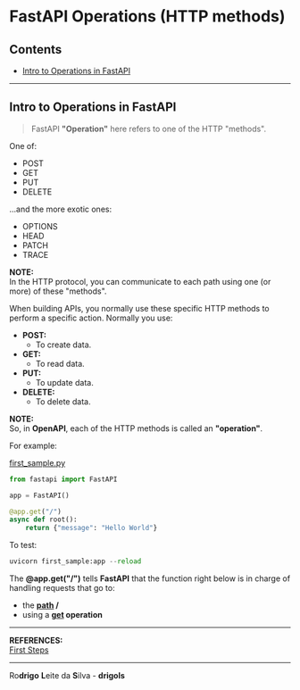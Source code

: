 # FastAPI Operations (HTTP methods)

## Contents

 - [Intro to Operations in FastAPI](#intro)

---

<div id="intro"></div>

## Intro to Operations in FastAPI

> FastAPI **"Operation"** here refers to one of the HTTP "methods".

One of:

 - POST
 - GET
 - PUT
 - DELETE

...and the more exotic ones:

 - OPTIONS
 - HEAD
 - PATCH
 - TRACE

**NOTE:**  
In the HTTP protocol, you can communicate to each path using one (or more) of these "methods".

When building APIs, you normally use these specific HTTP methods to perform a specific action. Normally you use:

 - **POST:**
   - To create data.
 - **GET:**
   - To read data.
 - **PUT:**
   - To update data.
 - **DELETE:**
   - To delete data.

**NOTE:**  
So, in **OpenAPI**, each of the HTTP methods is called an **"operation"**.

For example:

[first_sample.py](src/first_sample.py)
```python
from fastapi import FastAPI

app = FastAPI()

@app.get("/")
async def root():
    return {"message": "Hello World"}
```

To test:

```python
uvicorn first_sample:app --reload
```

The **@app.get("/")** tells **FastAPI** that the function right below is in charge of handling requests that go to:

 - the **<u>path</u> /**
 - using a **<u>get</u> operation**

---

**REFERENCES:**  
[First Steps](https://fastapi.tiangolo.com/tutorial/first-steps/)  

---

Ro**drigo** **L**eite da **S**ilva - **drigols**
